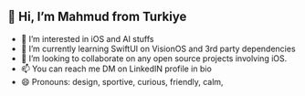 👋 Hi, I’m Mahmud from Turkiye
-  
- 👀 I’m interested in iOS and AI stuffs
- 🌱 I’m currently learning SwiftUI on VisionOS and 3rd party dependencies
- 💞️ I’m looking to collaborate on any open source projects involving iOS.
- 📫 You can reach me DM on LinkedIN profile in bio
- 😄 Pronouns: design, sportive, curious, friendly, calm,

<!---
Mhmdckrk/Mhmdckrk is a ✨ special ✨ repository because its `README.md` (this file) appears on your GitHub profile.
You can click the Preview link to take a look at your changes.
--->
